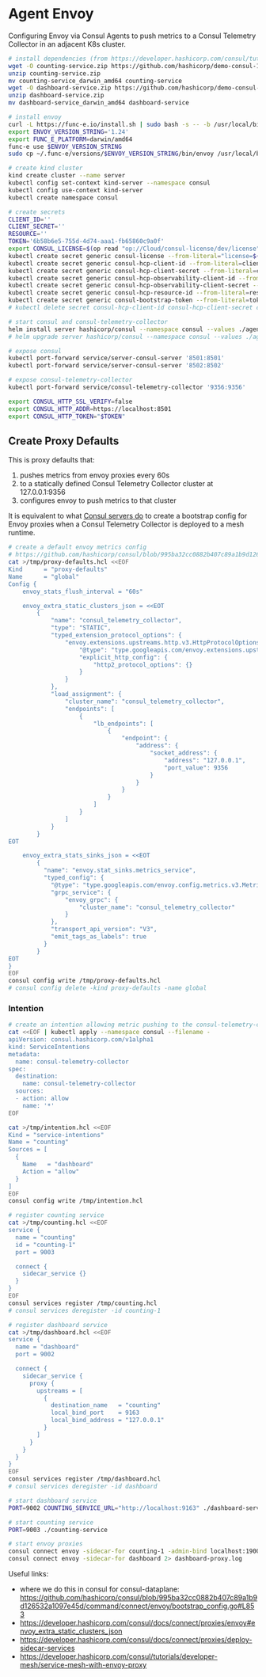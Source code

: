 # Agent Envoy

Configuring Envoy via Consul Agents to push metrics to a Consul Telemetry Collector in an adjacent K8s cluster.

```bash
# install dependencies (from https://developer.hashicorp.com/consul/tutorials/developer-mesh/service-mesh-with-envoy-proxy)
wget -O counting-service.zip https://github.com/hashicorp/demo-consul-101/releases/download/0.0.3.1/counting-service_darwin_amd64.zip
unzip counting-service.zip
mv counting-service_darwin_amd64 counting-service
wget -O dashboard-service.zip https://github.com/hashicorp/demo-consul-101/releases/download/0.0.3.1/dashboard-service_darwin_amd64.zip
unzip dashboard-service.zip
mv dashboard-service_darwin_amd64 dashboard-service

# install envoy
curl -L https://func-e.io/install.sh | sudo bash -s -- -b /usr/local/bin
export ENVOY_VERSION_STRING='1.24'
export FUNC_E_PLATFORM=darwin/amd64
func-e use $ENVOY_VERSION_STRING
sudo cp ~/.func-e/versions/$ENVOY_VERSION_STRING/bin/envoy /usr/local/bin/

# create kind cluster
kind create cluster --name server
kubectl config set-context kind-server --namespace consul
kubectl config use-context kind-server
kubectl create namespace consul

# create secrets
CLIENT_ID=''
CLIENT_SECRET=''
RESOURCE=''
TOKEN='6b58b6e5-755d-4d74-aaa1-fb65860c9a0f'
export CONSUL_LICENSE=$(op read "op://Cloud/consul-license/dev/license" --account hashicorp.1password.com)
kubectl create secret generic consul-license --from-literal="license=${CONSUL_LICENSE}"
kubectl create secret generic consul-hcp-client-id --from-literal=client-id="$CLIENT_ID"
kubectl create secret generic consul-hcp-client-secret --from-literal=client-secret="$CLIENT_SECRET"
kubectl create secret generic consul-hcp-observability-client-id --from-literal=client-id="$CLIENT_ID"
kubectl create secret generic consul-hcp-observability-client-secret --from-literal=client-secret="$CLIENT_SECRET"
kubectl create secret generic consul-hcp-resource-id --from-literal=resource-id="$RESOURCE"
kubectl create secret generic consul-bootstrap-token --from-literal=token="$TOKEN" --namespace consul
# kubectl delete secret consul-hcp-client-id consul-hcp-client-secret consul-hcp-observability-client-id consul-hcp-observability-client-secret consul-hcp-resource-id

# start consul and consul-telemetry-collector
helm install server hashicorp/consul --namespace consul --values ./agent-envoy/helm/consul.yaml
# helm upgrade server hashicorp/consul --namespace consul --values ./agent-envoy/helm/consul.yaml

# expose consul
kubectl port-forward service/server-consul-server '8501:8501'
kubectl port-forward service/server-consul-server '8502:8502'

# expose consul-telemetry-collector
kubectl port-forward service/consul-telemetry-collector '9356:9356'

export CONSUL_HTTP_SSL_VERIFY=false
export CONSUL_HTTP_ADDR=https://localhost:8501
export CONSUL_HTTP_TOKEN="$TOKEN"
```

## Create Proxy Defaults

This is proxy defaults that:

1. pushes metrics from envoy proxies every 60s
1. to a statically defined Consul Telemetry Collector cluster at 127.0.0.1:9356
1. configures envoy to push metrics to that cluster

It is equivalent to what [Consul servers do](https://github.com/hashicorp/consul/blob/995ba32cc0882b407c89a1b9d126532a1097e45d/command/connect/envoy/bootstrap_config.go#L853) to create a bootstrap config for Envoy proxies when a Consul Telemetry Collector is deployed to a mesh runtime.

```bash
# create a default envoy metrics config
# https://github.com/hashicorp/consul/blob/995ba32cc0882b407c89a1b9d126532a1097e45d/command/connect/envoy/bootstrap_config.go#L853
cat >/tmp/proxy-defaults.hcl <<EOF
Kind      = "proxy-defaults"
Name      = "global"
Config {
    envoy_stats_flush_interval = "60s"

    envoy_extra_static_clusters_json = <<EOT
        {
            "name": "consul_telemetry_collector",
            "type": "STATIC",
            "typed_extension_protocol_options": {
                "envoy.extensions.upstreams.http.v3.HttpProtocolOptions": {
                    "@type": "type.googleapis.com/envoy.extensions.upstreams.http.v3.HttpProtocolOptions",
                    "explicit_http_config": {
                        "http2_protocol_options": {}
                    }
                }
            },
            "load_assignment": {
                "cluster_name": "consul_telemetry_collector",
                "endpoints": [
                    {
                        "lb_endpoints": [
                            {
                                "endpoint": {
                                    "address": {
                                        "socket_address": {
                                            "address": "127.0.0.1",
                                            "port_value": 9356
                                        }
                                    }
                                }
                            }
                        ]
                    }
                ]
            }
        }
EOT

    envoy_extra_stats_sinks_json = <<EOT
        {
          "name": "envoy.stat_sinks.metrics_service",
          "typed_config": {
            "@type": "type.googleapis.com/envoy.config.metrics.v3.MetricsServiceConfig",
            "grpc_service": {
                "envoy_grpc": {
                    "cluster_name": "consul_telemetry_collector"
                }
            },
            "transport_api_version": "V3",
            "emit_tags_as_labels": true
          }
        }
EOT
}
EOF
consul config write /tmp/proxy-defaults.hcl
# consul config delete -kind proxy-defaults -name global
```

### Intention

```bash
# create an intention allowing metric pushing to the consul-telemetry-collector
cat <<EOF | kubectl apply --namespace consul --filename -
apiVersion: consul.hashicorp.com/v1alpha1
kind: ServiceIntentions
metadata:
  name: consul-telemetry-collector
spec:
  destination:
    name: consul-telemetry-collector
  sources:
  - action: allow
    name: '*'
EOF

cat >/tmp/intention.hcl <<EOF
Kind = "service-intentions"
Name = "counting"
Sources = [
  {
    Name   = "dashboard"
    Action = "allow"
  }
]
EOF
consul config write /tmp/intention.hcl

# register counting service
cat >/tmp/counting.hcl <<EOF
service {
  name = "counting"
  id = "counting-1"
  port = 9003

  connect {
    sidecar_service {}
  }
}
EOF
consul services register /tmp/counting.hcl
# consul services deregister -id counting-1

# register dashboard service
cat >/tmp/dashboard.hcl <<EOF
service {
  name = "dashboard"
  port = 9002

  connect {
    sidecar_service {
      proxy {
        upstreams = [
          {
            destination_name   = "counting"
            local_bind_port    = 9163
            local_bind_address = "127.0.0.1"
          }
        ]
      }
    }
  }
}
EOF
consul services register /tmp/dashboard.hcl
# consul services deregister -id dashboard

# start dashboard service
PORT=9002 COUNTING_SERVICE_URL="http://localhost:9163" ./dashboard-service

# start counting service
PORT=9003 ./counting-service

# start envoy proxies
consul connect envoy -sidecar-for counting-1 -admin-bind localhost:19001 2> counting-proxy.log
consul connect envoy -sidecar-for dashboard 2> dashboard-proxy.log

```

Useful links:

- where we do this in consul for consul-dataplane: https://github.com/hashicorp/consul/blob/995ba32cc0882b407c89a1b9d126532a1097e45d/command/connect/envoy/bootstrap_config.go#L853
- https://developer.hashicorp.com/consul/docs/connect/proxies/envoy#envoy_extra_static_clusters_json
- https://developer.hashicorp.com/consul/docs/connect/proxies/deploy-sidecar-services
- https://developer.hashicorp.com/consul/tutorials/developer-mesh/service-mesh-with-envoy-proxy
